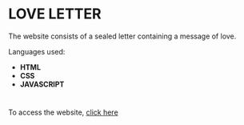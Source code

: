 # LOVE LETTER

The website consists of a sealed letter containing a message of love.

Languages ​​used:

- **HTML**
- **CSS**
- **JAVASCRIPT**

#

To access the website, [click here](https://joaoaugustocolassohandocha.github.io/Love_Letter/)

#